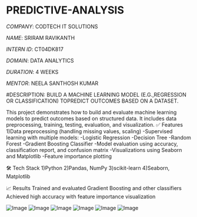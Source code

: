 # PREDICTIVE-ANALYSIS

*COMPANY*: CODTECH IT SOLUTIONS

*NAME*: SRIRAM RAVIKANTH

*INTERN ID*: CT04DK817

*DOMAIN*: DATA ANALYTICS

*DURATION*: 4 WEEKS

*MENTOR*: NEELA SANTHOSH KUMAR

#DESCRIPTION: 
BUILD A MACHINE LEARNING MODEL (E.G.,REGRESSION OR CLASSIFICATION) TOPREDICT OUTCOMES BASED ON A DATASET.

This project demonstrates how to build and evaluate machine learning models to predict outcomes based on structured data. It includes data preprocessing, training, testing, evaluation, and visualization.
✅ Features
1)Data preprocessing (handling missing values, scaling)
  -Supervised learning with multiple models:
      -Logistic Regression
      -Decision Tree
      -Random Forest
      -Gradient Boosting Classifier
  -Model evaluation using accuracy, classification report, and confusion matrix
  -Visualizations using Seaborn and Matplotlib
  -Feature importance plotting

🛠️ Tech Stack
1)Python
2)Pandas, NumPy
3)scikit-learn
4)Seaborn, Matplotlib

📈 Results
Trained and evaluated Gradient Boosting and other classifiers
Achieved high accuracy with feature importance visualization

![Image](https://github.com/user-attachments/assets/1b6f8eeb-acd7-4e4d-b99f-cb2ebe995633)
![Image](https://github.com/user-attachments/assets/8e68df3a-c033-443f-9cf5-06db9377589a)
![Image](https://github.com/user-attachments/assets/cb660a44-2abe-4b1d-b789-8e04b4ff5fbf)
![Image](https://github.com/user-attachments/assets/5780cf08-b5d6-4483-8ef3-f6bc727f12d6)
![Image](https://github.com/user-attachments/assets/a853d82e-8486-42d3-bd26-16518b3fe9c0)
![Image](https://github.com/user-attachments/assets/72397d2c-d27d-4fc8-be65-f2d6890123a0)
